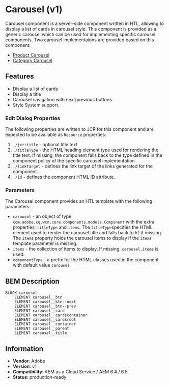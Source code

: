 <!--
Copyright 2020 Adobe Systems Incorporated

Licensed under the Apache License, Version 2.0 (the "License");
you may not use this file except in compliance with the License.
You may obtain a copy of the License at

    http://www.apache.org/licenses/LICENSE-2.0

Unless required by applicable law or agreed to in writing, software
distributed under the License is distributed on an "AS IS" BASIS,
WITHOUT WARRANTIES OR CONDITIONS OF ANY KIND, either express or implied.
See the License for the specific language governing permissions and
limitations under the License.
-->

# Carousel (v1)

Carousel component is a server-side component written in HTL, allowing to display a list of cards in carousel style.
This component is provided as a generic carousel which can be used for implementing specific carousel components.
Two carousel implementaions are provided based on this component:

-   [Product Carousel](../../../productcarousel/v1/productcarousel)
-   [Category Carousel](../../../categorycarousel/v1/categorycarousel)
 

## Features


- Display a list of cards
- Display a title 
- Carousel navigation with next/previous buttons
- Style System support.


### Edit Dialog Properties

The following properties are written to JCR for this component and are expected to be available as `Resource` properties:

1. `./jcr:title` - optional title text
2. `./titleType` - the HTML heading element type used for rendering the title text. If missing, the component falls back to the type defined in the component policy of the specific carousel implementation
3. `./linkTarget` - defines the link target of the links generated for the component.
4. `./id` - defines the component HTML ID attribute.

### Parameters

The Carousel component provides an HTL template with the following parameters:

- `carousel` - an object of type `com.adobe.cq.wcm.core.components.models.Component` 
               with the extra properties: `titleType` and `items`. 
               The `titleType`specifies the HTML element used to render the carousel title 
               and falls back to `h2` if missing.
               The `items` property holds the carousel items to display if the `items` 
               template parameter is missing. 
- `items` - the collection of items to display. If missing, `carousel.items` is used.
- `componentType` - a prefix for the HTML classes used in the component with default value `carousel`  


## BEM Description

```
BLOCK carousel
    ELEMENT carousel__btn
    ELEMENT carousel__btn--next
    ELEMENT carousel__btn--prev
    ELEMENT carousel__card
    ELEMENT carousel__cardscontainer
    ELEMENT carousel__cardsroot
    ELEMENT carousel__container    
    ELEMENT carousel__parent    
    ELEMENT carousel__title    
```

## Information

- **Vendor**: Adobe
- **Version**: v1
- **Compatibility**: AEM as a Cloud Service / AEM 6.4 / 6.5
- **Status**: production-ready
